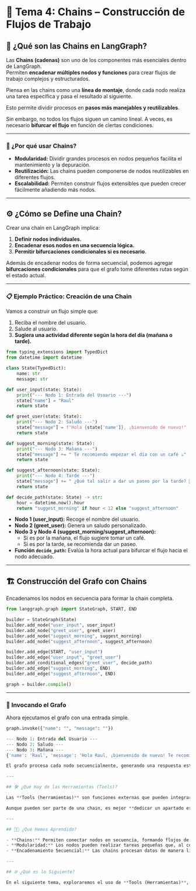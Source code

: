 # 🔗 Tema 4: Chains – Construcción de Flujos de Trabajo  

## 🚀 ¿Qué son las Chains en LangGraph?  

Las **Chains (cadenas)** son uno de los componentes más esenciales dentro de LangGraph.  
Permiten **encadenar múltiples nodos y funciones** para crear flujos de trabajo complejos y estructurados.  

Piensa en las chains como una **línea de montaje**, donde cada nodo realiza una tarea específica y pasa el resultado al siguiente.  

Esto permite dividir procesos en **pasos más manejables y reutilizables**. 

Sin embargo, no todos los flujos siguen un camino lineal. A veces, es necesario **bifurcar el flujo** en función de ciertas condiciones.  


---

### 🧠 ¿Por qué usar Chains?  

- **Modularidad:** Dividir grandes procesos en nodos pequeños facilita el mantenimiento y la depuración.  
- **Reutilización:** Las chains pueden componerse de nodos reutilizables en diferentes flujos.  
- **Escalabilidad:** Permiten construir flujos extensibles que pueden crecer fácilmente añadiendo más nodos.  

---

## ⚙️ ¿Cómo se Define una Chain?  

Crear una chain en LangGraph implica:  
1. **Definir nodos individuales.**  
2. **Encadenar esos nodos en una secuencia lógica.**  
3. **Permitir bifurcaciones condicionales si es necesario.**  

Además de encadenar nodos de forma secuencial, podemos agregar **bifurcaciones condicionales** para que el grafo tome diferentes rutas según el estado actual.  

---

### 📋 Ejemplo Práctico: Creación de una Chain  

Vamos a construir un flujo simple que:  
1. Reciba el nombre del usuario.  
2. Salude al usuario.  
3. **Sugiera una actividad diferente según la hora del día (mañana o tarde).**  
 
```python
from typing_extensions import TypedDict
from datetime import datetime

class State(TypedDict):
    name: str
    message: str

def user_input(state: State):
    print("--- Nodo 1: Entrada del Usuario ---")
    state["name"] = "Raul"
    return state

def greet_user(state: State):
    print("--- Nodo 2: Saludo ---")
    state["message"] = f"Hola {state['name']}, ¡bienvenido de nuevo!"
    return state

def suggest_morning(state: State):
    print("--- Nodo 3: Mañana ---")
    state["message"] += " Te recomiendo empezar el día con un café ☕️"
    return state

def suggest_afternoon(state: State):
    print("--- Nodo 4: Tarde ---")
    state["message"] += " ¿Qué tal salir a dar un paseo por la tarde? 🚶‍♂️"
    return state

def decide_path(state: State) -> str:
    hour = datetime.now().hour
    return "suggest_morning" if hour < 12 else "suggest_afternoon"
``` 

- **Nodo 1 (user_input):** Recoge el nombre del usuario.  
- **Nodo 2 (greet_user):** Genera un saludo personalizado.  
- **Nodo 3 y Nodo 4 (suggest_morning/suggest_afternoon):**  
  - Si es por la mañana, el flujo sugiere tomar un café.  
  - Si es por la tarde, se recomienda dar un paseo.  
- **Función `decide_path`:** Evalúa la hora actual para bifurcar el flujo hacia el nodo adecuado.   

---

## 🏗️ Construcción del Grafo con Chains  

Encadenamos los nodos en secuencia para formar la chain completa.  
```python
from langgraph.graph import StateGraph, START, END

builder = StateGraph(State)
builder.add_node("user_input", user_input)
builder.add_node("greet_user", greet_user)
builder.add_node("suggest_morning", suggest_morning)
builder.add_node("suggest_afternoon", suggest_afternoon)

builder.add_edge(START, "user_input")
builder.add_edge("user_input", "greet_user")
builder.add_conditional_edges("greet_user", decide_path)
builder.add_edge("suggest_morning", END)
builder.add_edge("suggest_afternoon", END)

graph = builder.compile()
```

---

### 🚀 Invocando el Grafo  

Ahora ejecutamos el grafo con una entrada simple.  
```python
graph.invoke({"name": "", "message": ""})
``` 

```python title="Resultado 1"
--- Nodo 1: Entrada del Usuario ---
--- Nodo 2: Saludo ---
--- Nodo 3: Mañana ---
{'name': 'Raul', 'message': 'Hola Raul, ¡bienvenido de nuevo! Te recomiendo empezar el día con un café ☕️'}

El grafo procesa cada nodo secuencialmente, generando una respuesta estructurada para el usuario.  

---

## 🛠️ ¿Qué Hay de las Herramientas (Tools)?  

Las **Tools (herramientas)** son funciones externas que pueden integrarse dentro de una chain, permitiendo que el grafo interactúe con **APIs, bases de datos o sistemas externos**.  

Aunque pueden ser parte de una chain, es mejor **dedicar un apartado específico a las herramientas**, ya que su implementación suele tener mayor complejidad y requerimientos adicionales.  

---

## 🧑‍🏫 ¿Qué Hemos Aprendido?  

- **Chains:** Permiten conectar nodos en secuencia, formando flujos de trabajo escalables y reutilizables.  
- **Modularidad:** Los nodos pueden realizar tareas pequeñas que, al combinarse, crean flujos más complejos.  
- **Encadenamiento Secuencial:** Las chains procesan datos de manera lineal o con bifurcaciones condicionales.  

---

## 🌐 ¿Qué es lo Siguiente?  

En el siguiente tema, exploraremos el uso de **Tools (Herramientas)**, donde aprenderemos cómo integrar funciones externas en un grafo para ampliar sus capacidades.  

